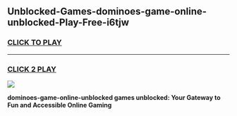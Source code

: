 
## Unblocked-Games-dominoes-game-online-unblocked-Play-Free-i6tjw
<h3>
<a href="https://premium76.site?title=dominoes-game-online-unblocked&ref=21A">CLICK TO PLAY</a></h3>
<hr>

<h3>
<a href="https://premium76.site?title=dominoes-game-online-unblocked&ref=21A">CLICK 2 PLAY</a>
  
</h3>

<a href="https://premium76.site?title=dominoes-game-online-unblocked&ref=21A"><img src="https://clearcache.store/games.png"></a>


**dominoes-game-online-unblocked games unblocked: Your Gateway to Fun and Accessible Online Gaming**
